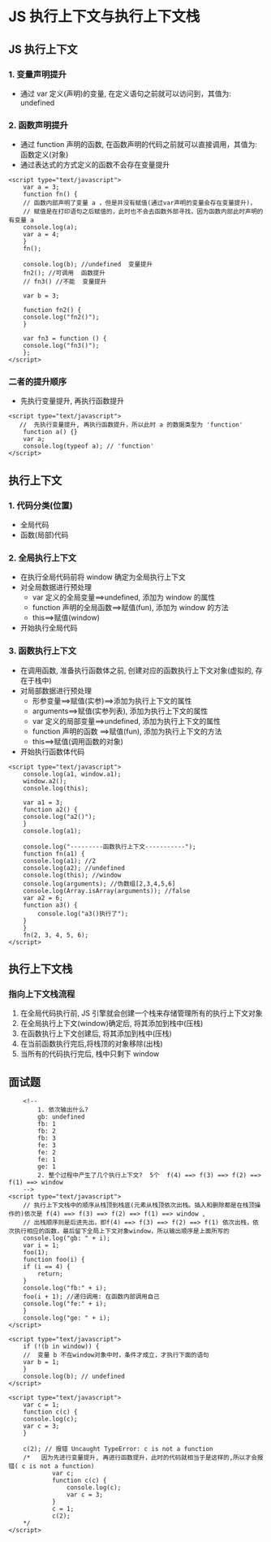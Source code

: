 # JS 执行上下文与执行上下文栈

## JS 执行上下文

### 1. 变量声明提升

- 通过 var 定义(声明)的变量, 在定义语句之前就可以访问到，其值为: undefined

### 2. 函数声明提升

- 通过 function 声明的函数, 在函数声明的代码之前就可以直接调用，其值为: 函数定义(对象)
- 通过表达式的方式定义的函数不会存在变量提升

```
<script type="text/javascript">
    var a = 3;
    function fn() {
    // 函数内部声明了变量 a ，但是并没有赋值(通过var声明的变量会存在变量提升)，
    // 赋值是在打印语句之后赋值的，此时也不会去函数外部寻找，因为函数内部此时声明的有变量 a
    console.log(a);
    var a = 4;
    }
    fn();

    console.log(b); //undefined  变量提升
    fn2(); //可调用  函数提升
    // fn3() //不能  变量提升

    var b = 3;

    function fn2() {
    console.log("fn2()");
    }

    var fn3 = function () {
    console.log("fn3()");
    };
</script>
```

### 二者的提升顺序

- 先执行变量提升, 再执行函数提升

```
<script type="text/javascript">
   //  先执行变量提升, 再执行函数提升，所以此时 a 的数据类型为 'function'
    function a() {}
    var a;
    console.log(typeof a); // 'function'
</script>
```

## 执行上下文

### 1. 代码分类(位置)

- 全局代码
- 函数(局部)代码

### 2. 全局执行上下文

- 在执行全局代码前将 window 确定为全局执行上下文
- 对全局数据进行预处理
  - var 定义的全局变量==>undefined, 添加为 window 的属性
  - function 声明的全局函数==>赋值(fun), 添加为 window 的方法
  - this==>赋值(window)
- 开始执行全局代码

### 3. 函数执行上下文

- 在调用函数, 准备执行函数体之前, 创建对应的函数执行上下文对象(虚拟的, 存在于栈中)
- 对局部数据进行预处理
  - 形参变量==>赋值(实参)==>添加为执行上下文的属性
  - arguments==>赋值(实参列表), 添加为执行上下文的属性
  - var 定义的局部变量==>undefined, 添加为执行上下文的属性
  - function 声明的函数 ==>赋值(fun), 添加为执行上下文的方法
  - this==>赋值(调用函数的对象)
- 开始执行函数体代码

```
<script type="text/javascript">
    console.log(a1, window.a1);
    window.a2();
    console.log(this);

    var a1 = 3;
    function a2() {
    console.log("a2()");
    }
    console.log(a1);

    console.log("---------函数执行上下文-----------");
    function fn(a1) {
    console.log(a1); //2
    console.log(a2); //undefined
    console.log(this); //window
    console.log(arguments); //伪数组[2,3,4,5,6]
    console.log(Array.isArray(arguments)); //false
    var a2 = 6;
    function a3() {
        console.log("a3()执行了");
    }
    }
    fn(2, 3, 4, 5, 6);
</script>
```

## 执行上下文栈

### 指向上下文栈流程

1. 在全局代码执行前, JS 引擎就会创建一个栈来存储管理所有的执行上下文对象
2. 在全局执行上下文(window)确定后, 将其添加到栈中(压栈)
3. 在函数执行上下文创建后, 将其添加到栈中(压栈)
4. 在当前函数执行完后,将栈顶的对象移除(出栈)
5. 当所有的代码执行完后, 栈中只剩下 window

## 面试题

```
    <!--
        1. 依次输出什么?
        gb: undefined
        fb: 1
        fb: 2
        fb: 3
        fe: 3
        fe: 2
        fe: 1
        ge: 1
        2. 整个过程中产生了几个执行上下文?  5个  f(4) ==> f(3) ==> f(2) ==> f(1) ==> window
    -->
<script type="text/javascript">
    // 执行上下文栈中的顺序从栈顶到栈底(元素从栈顶依次出栈。插入和删除都是在栈顶操作的)依次是 f(4) ==> f(3) ==> f(2) ==> f(1) ==> window ,
    // 出栈顺序则是后进先出，即f(4) ==> f(3) ==> f(2) ==> f(1) 依次出栈，依次执行相应的函数，最后留下全局上下文对象window，所以输出顺序是上面所写的
    console.log("gb: " + i);
    var i = 1;
    foo(1);
    function foo(i) {
    if (i == 4) {
        return;
    }
    console.log("fb:" + i);
    foo(i + 1); //递归调用: 在函数内部调用自己
    console.log("fe:" + i);
    }
    console.log("ge: " + i);
</script>
```

```
<script type="text/javascript">
    if (!(b in window)) {
    //  变量 b 不在window对象中时，条件才成立，才执行下面的语句
    var b = 1;
    }
    console.log(b); // undefined
</script>
```

```
<script type="text/javascript">
    var c = 1;
    function c(c) {
    console.log(c);
    var c = 3;
    }

    c(2); // 报错 Uncaught TypeError: c is not a function
    /*   因为先进行变量提升, 再进行函数提升，此时的代码就相当于是这样的,所以才会报错( c is not a function)
            var c;
            function c(c) {
                console.log(c);
                var c = 3;
            }
            c = 1;
            c(2);
    */
</script>
```
